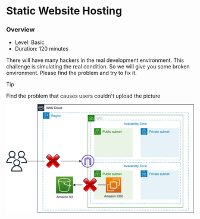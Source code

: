 # Static Website Hosting
### Overview
- Level: Basic
- Duration: 120 minutes

There will have many hackers in the real development environment. This challenge is simulating the real condition. So we will give you some broken environment. Please find the problem and try to fix it.

> [!TIP]
> Find the problem that causes users couldn't upload the picture

![](./task-1.png)
